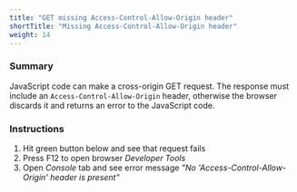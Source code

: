 ```yaml
---
title: "GET missing Access-Control-Allow-Origin header"
shortTitle: "Missing Access-Control-Allow-Origin header"
weight: 14
---
```


### Summary
JavaScript code can make a cross-origin GET request.
The response must include an `Access-Control-Allow-Origin` header, otherwise the browser discards it and returns an error to the JavaScript code.

### Instructions
1. Hit green button below and see that request fails
1. Press F12 to open browser *Developer Tools*
1. Open *Console* tab and see error message *"No 'Access-Control-Allow-Origin' header is present"*